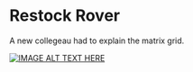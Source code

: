 # Restock Rover 

A new collegeau had to explain the matrix grid. 

[![IMAGE ALT TEXT HERE](https://img.youtube.com/vi/SlglvSgsgTY/0.jpg)](https://www.youtube.com/watch?v=SlglvSgsgTY)
